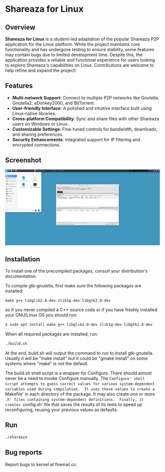 
# Shareaza for Linux



## Overview

**Shareaza for Linux** is a student-led adaptation of the popular Shareaza P2P application for the Linux platform. While the project maintains core functionality and has undergone testing to ensure stability, some features may contain bugs due to limited development time. Despite this, the application provides a reliable and functional experience for users looking to explore Shareaza's capabilities on Linux. Contributions are welcome to help refine and expand the project!

## Features

- **Multi-network Support**: Connect to multiple P2P networks like Gnutella, Gnutella2, eDonkey2000, and BitTorrent.
- **User-friendly Interface**: A polished and intuitive interface built using Linux-native libraries.
- **Cross-platform Compatibility**: Sync and share files with other Shareaza users on Windows or Linux.
- **Customizable Settings**: Fine-tuned controls for bandwidth, downloads, and sharing preferences.
- **Security Enhancements**: Integrated support for IP filtering and encrypted connections.

## Screenshot

![Screenshot 1](screenshot.png) 

## Installation

To install one of the precompiled packages, consult your distribution's 
documentation.  

To compile gtk-gnutella, first make sure the following packages are installed:

```text
make g++ libglib2.0-dev zlib1g-dev libgtk2.0-dev
```

so if you never compiled a C++ source code or if you have freshly installed your GNU/Linux OS you should run:

```bash
$ sudo apt install make g++ libglib2.0-dev zlib1g-dev libgtk2.0-dev
```


When all required packages are installed, run:

```bash
./build.sh
```

At the end, build.sh will output the command to run to install gtk-gnutella.
Usually it will be "make install" but it could be "gmake install" on some
systems where "make" is not the default.

The build.sh shell script is a wrapper for Configure. There should almost never
be a need to invoke Configure manually.  The `Configure' shell script attempts
to guess correct values for various system-dependent variables used during
compilation.  It uses those values to create a `Makefile' in each directory of
the package.  It may also create one or more `.h' files containing
system-dependent definitions.  Finally, it creates `config.sh' file that saves
the results of its tests to speed up reconfiguring, reusing your previous
values as defaults.  

## Run

```bash
./shareaza
```

## Bug reports

Report bugs to kernel at firemail.cc. 
